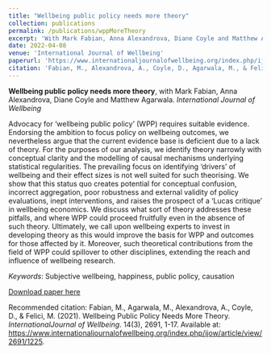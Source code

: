 ```yaml
---
title: "Wellbeing public policy needs more theory"
collection: publications
permalink: /publications/wppMoreTheory
excerpt: 'With Mark Fabian, Anna Alexandrova, Diane Coyle and Matthew Agarwala. *International Journal of Wellbeing*'
date: 2022-04-08
venue: 'International Journal of Wellbeing'
paperurl: 'https://www.internationaljournalofwellbeing.org/index.php/ijow/article/view/2691/1225'
citation: 'Fabian, M., Alexandrova, A., Coyle, D., Agarwala, M., & Felici, M. (Forthcoming). &quot;Wellbeing public policy needs more theory. &quot; <i>InternationalJournal of Wellbeing</i>. 14(3), 2691, 1-17'
---
```

**Wellbeing public policy needs more theory**, with Mark Fabian, Anna Alexandrova, Diane Coyle and Matthew Agarwala. *International Journal of Wellbeing*

Advocacy for ‘wellbeing public policy’ (WPP) requires suitable evidence. Endorsing the ambition to focus policy on wellbeing outcomes, we nevertheless argue that the current evidence base is deficient due to a lack of theory. For the purposes of our analysis, we identify theory narrowly with conceptual clarity and the modelling of causal mechanisms underlying statistical regularities. The prevailing focus on identifying ‘drivers’ of wellbeing and their effect sizes is not well suited for such theorising. We show that this status quo creates potential for conceptual confusion, incorrect aggregation, poor robustness and external validity of policy evaluations, inept interventions, and raises the prospect of a ‘Lucas critique’ in wellbeing economics. We discuss what sort of theory addresses these pitfalls, and where WPP could proceed fruitfully even in the absence of such theory. Ultimately, we call upon wellbeing experts to invest in developing theory as this would improve the basis for WPP and outcomes for those affected by it. Moreover, such theoretical contributions from the field of WPP could spillover to other disciplines, extending the reach and influence of wellbeing research. 

*Keywords*: Subjective wellbeing, happiness, public policy, causation

[Download paper here](https://www.internationaljournalofwellbeing.org/index.php/ijow/article/view/2691/1225)

Recommended citation: Fabian, M., Agarwala, M., Alexandrova, A., Coyle, D., & Felici, M. (2021). Wellbeing Public Policy Needs More Theory. *InternationalJournal of Wellbeing*. 14(3), 2691, 1-17. Available at: https://www.internationaljournalofwellbeing.org/index.php/ijow/article/view/2691/1225.
